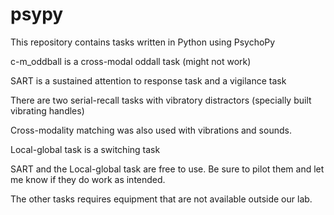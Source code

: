 # psypy
This repository contains tasks written in Python using PsychoPy

c-m_oddball is a cross-modal oddall task (might not work)

SART is a sustained attention to response task and a vigilance task

There are two serial-recall tasks with vibratory distractors (specially built vibrating handles)

Cross-modality matching was also used with vibrations and sounds.

Local-global task is a switching task

SART and the Local-global task are free to use. Be sure to pilot them and let me know if they do work as intended.

The other tasks requires equipment that are not available outside our lab.


